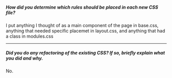 ##### How did you determine which rules should be placed in each new CSS file?

I put anything I thought of as a main component of the page in base.css, anything that needed specific placemet in layout.css, and anything that had a class in modules.css

---

##### Did you do any refactoring of the existing CSS? If so, briefly explain what you did and why.

No.
